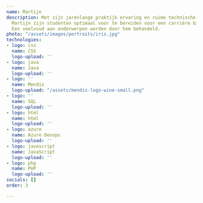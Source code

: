 ```yaml
---
name: Martijn
description: Met zijn jarenlange praktijk ervaring en ruime technische kennis weet
  Martijn zijn studenten optimaal voor te bereiden voor een carrière binnen de IT.
  Een veelvoud aan onderwerpen worden door hem behandeld.
photo: "/assets/images/portraits/iris.jpg"
technologies:
- logo: css
  name: CSS
  logo-upload: ''
- logo: java
  name: Java
  logo-upload: ''
- logo: ''
  name: Mendix
  logo-upload: "/assets/mendix-logo-wine-small.png"
- logo: ''
  name: SQL
  logo-upload: ''
- logo: html
  name: html
  logo-upload: ''
- logo: azure
  name: Azure Devops
  logo-upload: ''
- logo: javascript
  name: JavaScript
  logo-upload: ''
- logo: php
  name: PHP
  logo-upload: ''
socials: []
order: 3

---
```

